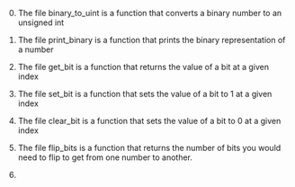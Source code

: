 0. The file binary_to_uint is a function that converts a binary number to an unsigned int

1. The file print_binary is a function that prints the binary representation of a number

2. The file get_bit is a function that returns the value of a bit at a given index

3. The file set_bit is a function that sets the value of a bit to 1 at a given index

4. The file clear_bit is a function that sets the value of a bit to 0 at a given index

5. The file flip_bits is a function that returns the number of bits you would need to
   flip to get from one number to another.

6. 
